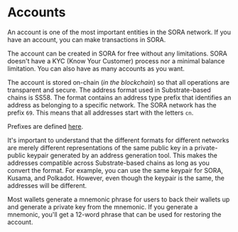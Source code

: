 # Accounts

An account is one of the most important entities in the SORA network. If you have an account, you can make transactions in SORA.

The account can be created in SORA for free without any limitations. SORA doesn't have a KYC (Know Your Customer) process nor a minimal balance limitation. You can also have as many accounts as you want.

The account is stored on-chain (_in the blockchain_) so that all operations are transparent and secure. The address format used in Substrate-based chains is SS58. The format contains an address type prefix that identifies an address as belonging to a specific network. The SORA network has the prefix `69`. This means that all addresses start with the letters `cn`.

Prefixes are defined [here](<https://github.com/paritytech/substrate/wiki/External-Address-Format-(SS58)>).

It's important to understand that the different formats for different networks are merely different representations of the same public key in a private-public keypair generated by an address generation tool. This makes the addresses compatible across Substrate-based chains as long as you convert the format. For example, you can use the same keypair for SORA, Kusama, and Polkadot. However, even though the keypair is the same, the addresses will be different.

Most wallets generate a mnemonic phrase for users to back their wallets up and generate a private key from the mnemonic. If you generate a mnemonic, you'll get a 12-word phrase that can be used for restoring the account.

<!-- TODO: Consider adding more contents from https://medium.com/sora-academy/sora-academy-ddfc86388a2f -->
